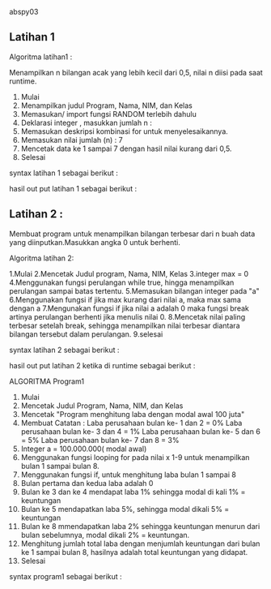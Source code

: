 abspy03
## Latihan 1
Algoritma latihan1 :

Menampilkan n bilangan acak yang lebih kecil dari 0,5, nilai n diisi pada saat runtime.

1. Mulai
2. Menampilkan judul Program, Nama, NIM, dan Kelas
3. Memasukan/ import fungsi RANDOM terlebih dahulu
4. Deklarasi integer , masukkan jumlah n :
5. Memasukan deskripsi kombinasi for untuk menyelesaikannya.
6. Memasukan nilai jumlah (n) : 7
7. Mencetak data ke 1 sampai 7 dengan hasil nilai kurang dari 0,5.
8. Selesai

syntax latihan 1 sebagai berikut :

hasil out put latihan 1 sebagai berikut :

## Latihan 2 :

Membuat program untuk menampilkan bilangan terbesar dari n buah data yang diinputkan.Masukkan angka 0 untuk berhenti.

Algoritma latihan 2:

1.Mulai
2.Mencetak Judul program, Nama, NIM, Kelas
3.integer max = 0
4.Menggunakan fungsi perulangan while true, hingga menampilkan perulangan sampai batas tertentu.
5.Memasukan bilangan integer pada "a"
6.Menggunakan fungsi if jika max kurang dari nilai a, maka max sama dengan a
7.Mengunakan fungsi if jika nilai a adalah 0 maka fungsi break artinya perulangan berhenti jika menulis nilai 0.
8.Mencetak nilai paling terbesar setelah break, sehingga menampilkan nilai terbesar diantara bilangan tersebut dalam perulangan.
9.selesai

syntax latihan 2 sebagai berikut :

hasil out put latihan 2 ketika di runtime sebagai berikut :

ALGORITMA Program1

1. Mulai
2. Mencetak Judul Program, Nama, NIM, dan Kelas
3. Mencetak "Program menghitung laba dengan modal awal 100 juta"
4. Membuat Catatan : 
		Laba perusahaan bulan ke- 1 dan 2 = 0%
		Laba perusahaan bulan ke- 3 dan 4 = 1%
		Laba perusahaan bulan ke- 5 dan 6 = 5%
		Laba perusahaan bulan ke- 7 dan 8 = 3%
5. Integer a = 100.000.000( modal awal)
6. Menggunakan fungsi looping for pada nilai x 1-9 untuk menampilkan bulan 1 sampai bulan 8.
7. Menggunakan fungsi if, untuk menghitung laba bulan 1 sampai 8
8. Bulan pertama dan kedua laba adalah 0
9. Bulan ke 3 dan ke 4 mendapat laba 1% sehingga modal di kali 1% = keuntungan
10. Bulan ke 5 mendapatkan laba 5%, sehingga modal dikali 5% = keuntungan
11. Bulan ke 8 mmendapatkan laba 2% sehingga keuntungan menurun dari bulan sebelumnya, modal dikali 2% = keuntungan.
12. Menghitung jumlah total laba dengan menjumlah keuntungan dari bulan ke 1 sampai bulan 8, hasilnya adalah total keuntungan yang didapat.
13. Selesai

syntax program1 sebagai berikut :

